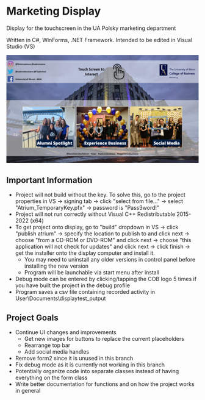 # Marketing Display
Display for the touchscreen in the UA Polsky marketing department

Written in C#, WinForms, .NET Framework. Intended to be edited in Visual Studio (VS)

![Screenshot of application](/screenshot.png)

## Important Information
- Project will not build without the key. To solve this, go to the project properties in VS -> signing tab -> click "select from file..." -> select "Atrium_TemporaryKey.pfx" -> password is "Pass3word!"
- Project will not run correctly without Visual C++ Redistributable 2015-2022 (x64)
- To get project onto display, go to "build" dropdown in VS -> click "publish atrium" -> specify the location to publish to and click next -> choose "from a CD-ROM or DVD-ROM" and click next -> choose "this application will not check for updates" and click next -> click finish -> get the installer onto the display computer and install it.
  - You may need to uninstall any older versions in control panel before installing the new version
  - Program will be launchable via start menu after install
- Debug mode can be entered by clicking/tapping the COB logo 5 times if you have built the project in the debug profile
- Program saves a csv file containing recorded activity in User\Documents\displaytest_output

## Project Goals
- Continue UI changes and improvements
  - Get new images for buttons to replace the current placeholders
  - Rearrange top bar
  - Add social media handles
- Remove form2 since it is unused in this branch
- Fix debug mode as it is currently not working in this branch
- Potentially organize code into separate classes instead of having everything on the form class
- Write better documentation for functions and on how the project works in general
